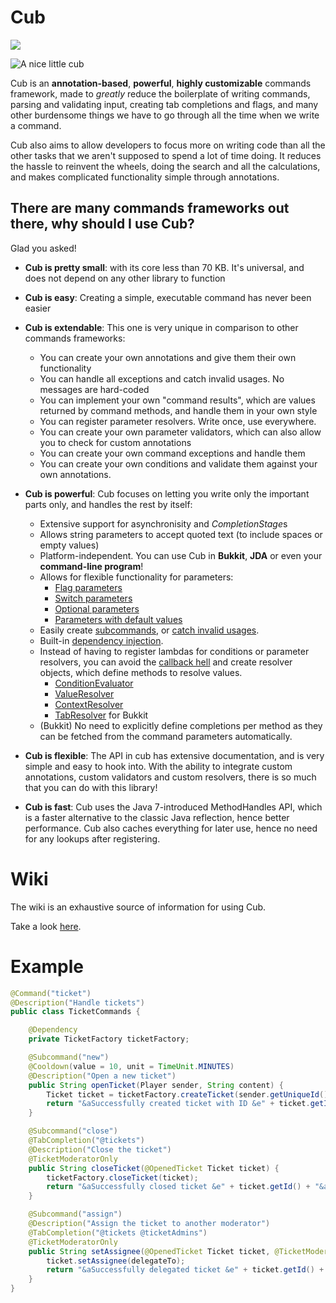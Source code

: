 
# Cub
[![](https://jitpack.io/v/ReflxctionDev/cub.svg)](https://jitpack.io/#ReflxctionDev/cub)

![A nice little cub](https://i.imgur.com/AjsOvv4.jpg)

Cub is an **annotation-based**, **powerful**, **highly customizable** commands framework, made to *greatly* reduce the boilerplate of writing commands, parsing and validating input, creating tab  completions and flags, and many other burdensome things we have to go through all the time when we write a command.

Cub also aims to allow developers to focus more on writing code than all the other tasks that we aren't supposed to spend a lot of time doing. It reduces the hassle to reinvent the wheels, doing the search and all the calculations, and makes complicated functionality simple through annotations.

## There are many commands frameworks out there, why should I use Cub?
Glad you asked!

- **Cub is pretty small**: with its core less than 70 KB. It's universal, and does not depend on any other library to function
- **Cub is easy**: Creating a simple, executable command has never been easier
- **Cub is extendable**: This one is very unique in comparison to other commands frameworks:
    - You can create your own annotations and give them their own functionality
    - You can handle all exceptions and catch invalid usages. No messages are hard-coded
    - You can implement your own "command results", which are values returned by command methods, and handle them in your own style
    - You can register parameter resolvers. Write once, use everywhere.
    - You can create your own parameter validators, which can also allow you to check for custom annotations
    - You can create your own command exceptions and handle them
    - You can create your own conditions and validate them against your own annotations.

- **Cub is powerful**: Cub focuses on letting you write only the important parts only, and handles the rest by itself:
    -  Extensive support for asynchronisity and *CompletionStage*s
    - Allows string parameters to accept quoted text (to include spaces or empty values)
    - Platform-independent. You can use Cub in **Bukkit**, **JDA** or even your **command-line program**!
    - Allows for flexible functionality for parameters:
        - [Flag parameters](https://github.com/ReflxctionDev/cub/blob/master/common/src/main/java/io/github/revxrsal/cub/annotation/Flag.java)
        - [Switch parameters](https://github.com/ReflxctionDev/cub/blob/master/common/src/main/java/io/github/revxrsal/cub/annotation/Switch.java)
        - [Optional parameters](https://github.com/ReflxctionDev/cub/blob/master/common/src/main/java/io/github/revxrsal/cub/annotation/Optional.java)
        - [Parameters with default values](https://github.com/ReflxctionDev/cub/blob/master/common/src/main/java/io/github/revxrsal/cub/annotation/Default.java)
    - Easily create [subcommands](https://github.com/ReflxctionDev/cub/blob/master/common/src/main/java/io/github/revxrsal/cub/annotation/Subcommand.java), or [catch invalid usages](https://github.com/ReflxctionDev/cub/blob/master/common/src/main/java/io/github/revxrsal/cub/annotation/CatchInvalid.java).
    - Built-in [dependency injection](https://github.com/ReflxctionDev/cub/blob/master/common/src/main/java/io/github/revxrsal/cub/annotation/Dependency.java).
    - Instead of having to register lambdas for conditions or parameter resolvers, you can avoid the [callback hell](http://callbackhell.com/) and create resolver objects, which define methods to resolve values.
        -  [ConditionEvaluator](https://github.com/ReflxctionDev/cub/blob/master/common/src/main/java/io/github/revxrsal/cub/annotation/ConditionEvaluator.java)
        - [ValueResolver](https://github.com/ReflxctionDev/cub/blob/master/common/src/main/java/io/github/revxrsal/cub/annotation/ValueResolver.java)
        - [ContextResolver](https://github.com/ReflxctionDev/cub/blob/master/common/src/main/java/io/github/revxrsal/cub/annotation/ContextResolver.java)
        - [TabResolver](https://github.com/ReflxctionDev/cub/blob/master/bukkit/src/main/java/io/github/revxrsal/cub/bukkit/annotation/TabResolver.java) for Bukkit
    - (Bukkit) No need to explicitly define completions per method as they can be fetched from the command parameters automatically.
- **Cub is flexible**: The API in cub has extensive documentation, and is very simple and easy to hook into. With the ability to integrate custom annotations, custom validators and custom resolvers, there is so much that you can do with this library!
- **Cub is fast**: Cub uses the Java 7-introduced MethodHandles API, which is a faster alternative to the classic Java reflection, hence better performance. Cub also caches everything for later use, hence no need for any lookups after registering.

# Wiki
The wiki is an exhaustive source of information for using Cub.

Take a look [here](https://github.com/ReflxctionDev/cub/wiki).

# Example
```java
@Command("ticket")
@Description("Handle tickets")
public class TicketCommands {

    @Dependency
    private TicketFactory ticketFactory;

    @Subcommand("new")
    @Cooldown(value = 10, unit = TimeUnit.MINUTES)
    @Description("Open a new ticket")
    public String openTicket(Player sender, String content) {
        Ticket ticket = ticketFactory.createTicket(sender.getUniqueId(), content);
        return "&aSuccessfully created ticket with ID &e" + ticket.getId() + "&a.";
    }

    @Subcommand("close")
    @TabCompletion("@tickets")
    @Description("Close the ticket")
    @TicketModeratorOnly
    public String closeTicket(@OpenedTicket Ticket ticket) {
        ticketFactory.closeTicket(ticket);
        return "&aSuccessfully closed ticket &e" + ticket.getId() + "&a.";
    }

    @Subcommand("assign")
    @Description("Assign the ticket to another moderator")
    @TabCompletion("@tickets @ticketAdmins")
    @TicketModeratorOnly
    public String setAssignee(@OpenedTicket Ticket ticket, @TicketModerator Player delegateTo) {
        ticket.setAssignee(delegateTo);
        return "&aSuccessfully delegated ticket &e" + ticket.getId() + "&a to &e" + delegateTo.getName() + "&a.";
    }
}
```
